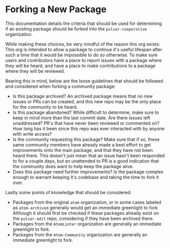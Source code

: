 # Forking a New Package

This documentation details the criteria that should be used for determining if an existing package should be forked into the `pulsar-cooperative` organization.

While making these choices, be very mindful of the reason this org exists:
This org is intended to allow a package to continue it's useful lifespan after such a time that it would be impossible to do so otherwise. To make sure users and contributors have a place to report issues with a package where they will be heard, and have a place to make contributions to a package where they will be reviewed.

Bearing this in mind, below are the loose guidelines that should be followed and considered when forking a community package:

* Is this package archived? An archived package means that no new issues or PRs can be created, and this new repo may be the only place for the community to be heard.
* Is this package abandoned? While difficult to determine, make sure to keep in mind more than the last commit date. Are there issues left unaddressed? PR's that have never been reviewed or commented on? How long has it been since this repo was ever interacted with by anyone with write access?
* Is the community requesting this package? Make sure that if so, these same community members have already made a best effort to get improvements onto the main package, and that they have not been heard there. This doesn't just mean that an issue hasn't been responded to for a couple days, but an unattended to PR is a good indication that the community does want to help keep the package alive.
* Does this package need further improvements? Is the package complex enough to warrant keeping it's codebase and taking the time to fork it over.

Lastly some points of knowledge that should be considered:

* Packages from the original `atom` organization, or in some cases labeled as `atom-archived` generally would get an immediate greenlight to fork. Although it should first be checked if these packages already exist on the `pulsar-edit` repo, considering if they have been archived there.
* Packages from the `AtomLinter` organization are generally an immediate greenlight to fork.
* Packages from the `Atom-Community` organization are generally an immediate greenlight to fork.
